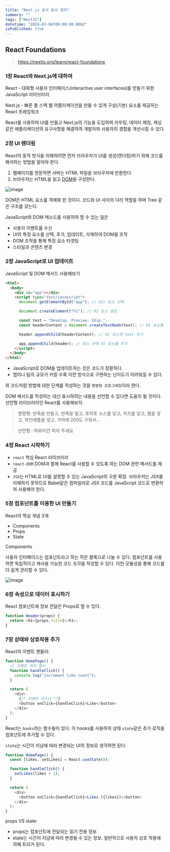 ```yaml
---
title: "Next.js 공식 문서 정리"
summary: ""
tags: ["NextJS"]
datetime: "2024-03-06T00:00:00.000Z"
isPublished: true
---
```


## React Foundations

> https://nextjs.org/learn/react-foundations

### 1장 React와 Next.js에 대하여

React - 대화형 사용자 인터페이스(interactive user interfaces)를 만들기 위한 JavaScript 라이브러리

Next.js - 빠른 풀 스택 웹 어플리케이션을 만들 수 있게 구성(기본) 요소를 제공하는 React 프레임워크

React를 사용하여 UI를 만들고 Next.js의 기능을 도입하여 라우팅, 데이터 페칭, 캐싱 같은 애플리케이션의 요구사항을 해결하여 개발자와 사용자의 경험을 개선시킬 수 있다.

### 2장 UI 렌더링

React의 동작 방식을 이해하려면 먼저 브라우저가 UI를 생성(렌더링)하기 위해 코드를 해석하는 방법을 알아야 한다.

1. 웹페이지를 방문하면 서버는 HTML 파일을 브라우저에 반환한다.
2. 브라우저는 HTML을 읽고 [DOM](https://developer.mozilla.org/en-US/docs/Web/API/Document_Object_Model)을 구성한다.

![image](https://github.com/a-ryang/blog/assets/105474635/b207489c-7af5-4c40-bea9-44ea82d2fac3)

DOM은 HTML 요소를 객체화 한 것이다.
코드와 UI 사이의 다리 역할을 하며 Tree 같은 구조를 갖는다.

JavaScript와 DOM 메소드를 사용하여 할 수 있는 일은

- 사용자 이벤트를 수신
- UI의 특정 요소를 선택, 추가, 업데이트, 삭제하여 DOM을 조작
- DOM 조작을 통해 특정 요소 타겟팅
- 스타일과 콘텐츠 변경

### 2장 JavaScript로 UI 업데이트

JavaScript 및 DOM 메서드 사용해보기

```html
<html>
  <body>
    <div id="app"></div>
    <script type="text/javascript">
      document.getElementById("app"); // div 요소 선택

      document.createElement("h1"); // H1 요소 생성

      const text = "Develop. Preview. Ship.";
      const headerContent = document.createTextNode(text); // H1 요소를 위한 text 노드 생성

      header.appendChild(headerContent); // H1 요소에 text 추가

      app.appendChild(header); // div 안에 H1 요소를 추가
    </script>
  </body>
</html>
```

- JavaScript로 DOM을 업데이트하는 것은 코드가 장황하다.
- 앱이나 팀의 규모가 커질 수록 이런 방식으로 구현하는 난이도가 어려워질 수 있다.

위 코드처럼 방법에 대한 단계를 작성하는 것을 `명령형 프로그래밍`이라 한다.

DOM 메서드를 작성하는 대신 표시하려는 내용을 선언할 수 있다면 도움이 될 것이다.
선언형 라이브러리인 React를 사용해보자.

> 명령형: 반죽을 만들고, 반죽을 밀고, 토마토 소스를 넣고, 치즈를 넣고, 햄을 넣고, 파인애플을 넣고, 가마에 200도 구워서...
>
> 선언형 : 하와이안 피자 주세요

### 4장 React 시작하기

- `react` 핵심 React 라이브러리
- `react-DOM` DOM과 함께 React를 사용할 수 있도록 하는 DOM 관련 메서드를 제공
- `JSX`는 HTML로 UI를 설명할 수 있는 JavaScript의 구문 확장. 브라우저는 JSX를 이해하지 못하므로 Babel같은 컴파일러로 JSX 코드를 JavaScript 코드로 변환하여 사용해야 한다.

### 5장 컴포넌트를 이용한 UI 만들기

React의 핵심 개념 3개:

- Components
- Props
- State

Components

사용자 인터페이스는 컴포넌트라고 하는 작은 블록으로 나눌 수 있다.
컴포넌트를 사용하면 독립적이고 재사용 가능한 코드 조각을 작성할 수 있다.
이런 모듈성을 통해 코드를 더 쉽게 관리할 수 있다.

![image](https://github.com/a-ryang/blog/assets/105474635/0e5fb88e-6ef9-4df0-88c9-0305439950a0)

### 6장 속성으로 데이터 표시하기

React 컴포넌트에 정보 전달은 Props로 할 수 있다.

```js
function Header(props) {
  return <h1>{props.title}</h1>;
}
```

### 7장 상태와 상호작용 추가

React의 이벤트 핸들러:

```js
function HomePage() {
  // 이벤트 처리 함수
  function handleClick() {
    console.log("increment like count");
  }

  return (
    <div>
      {/* 이벤트 리스너 */}
      <button onClick={handleClick}>Like</button>
    </div>
  );
}
```

React는 `hooks`라는 함수들이 있다. 이 hooks를 사용하여 상태 `state`같은 추가 로직을 컴포넌트에 추가할 수 있다.

`state`는 시간이 지남에 따라 변경되는 UI의 정보로 생각하면 된다.

```js
function HomePage() {
  const [likes, setLikes] = React.useState(0);

  function handleClick() {
    setLikes(likes + 1);
  }

  return (
    <div>
      <button onClick={handleClick}>Likes ({likes})</button>
    </div>
  );
}
```

props VS state:

- props는 컴포넌트에 전달되는 읽기 전용 정보
- state는 시간이 지남에 따라 변경될 수 있는 정보. 일반적으로 사용자 상호 작용에 의해 트리거 된다.
